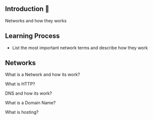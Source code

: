 ## Introduction 📜
Networks and how they works

## Learning Process
- List the most important network terms and describe how they work

## Networks
What is a Network and how its work?

What is HTTP?

DNS and how its work? 

What is a Domain Name?

What is hosting?